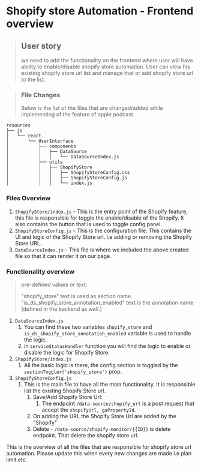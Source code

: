 # Shopify store Automation - Frontend overview

> ## User story
>
> we need to add the functionality on the frontend where user will have ability to enable/disable shopify store automation. User can view his existing shopify store url list and manage that or add shopify store url to the list.

>### File Changes
>
> Below is the list of the files that are changed/added while implementing of the feature of apple podcast.

```tree
resources
├── js
│   └── react
│       └── UserInterface
│           ├── components
│           │   ├── DataSource
│           │   │   └── DataSourceIndex.js
│           ├── utils
│           │   ├── ShopifyStore
│           │   │   ├── ShopifyStoreConfig.css
│           │   │   ├── ShopifyStoreConfig.js
│           │   │   └── index.js
```

### Files Overview

1. `ShopifyStore/index.js` - This is the entry point of the Shopify feature, this file is responsible for toggle the enable/disable of the Shopify. It also contains the button that is used to toggle config panel.
2. `ShopifyStoreConfig.js` - This is the configuration file. This contains the UI and logic of the Shopify Store url. i.e adding or removing the Shopify Store URL.
3. `DataSourceIndex.js` - This file is where we included the above created file so that it can render it on our page.

### Functionality overview
> pre-defined values or text:
>
> "shopify_store" text is used as section name.
> "is_ds_shopify_store_annotation_enabled" text is the annotation name (defined in the backend as well.)

1. `DataSourceIndex.js`
   1.  You can find these two  variables `shopify_store` and `is_ds_shopify_store_annotation_enabled` variable is used to handle the logic.
   2. in `serviceStatusHandler` function you will find the logic to enable or disable the logic for Shopify Store.
2. `ShopifyStore/index.js`
   1. All the basic logic is there, the config section is toggled by the `sectionToggler('shopify_store')` prop.
3. `ShopifyStoreConfig.js`
   1. This is the main file to have all the main functionality. It is responsible list the existing Shopify Store url.
      1. Save/Add Shopify Store Url:
         1. The endpoint `/data-source/shopify_url` is a post request that accept the `shopifyUrl, gaPropertyId`.
      2. On adding the URL the Shopify Store Url are added by the "Shopify"
      3. Delete - `/data-source/shopify-monitor/{{ID}}` is delete endpoint. That delete the shopify store url.

This is the overview of all the files that are responsible for shopify store url automation. Please update this when every new changes are made i.e plan limit etc.
